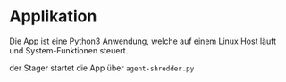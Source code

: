 # Applikation

Die App ist eine Python3 Anwendung, welche auf einem Linux Host läuft und System-Funktionen steuert.

der Stager startet die App über `agent-shredder.py`